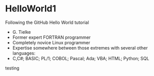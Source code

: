 # HelloWorld1
Following the GitHub Hello World tutorial
 - G. Tielke
 - Former expert FORTRAN programmer
 - Completely novice Linux programmer
 - Expertise somewhere between those extremes with several other languages:
 -  C,C#; BASIC; PL/1; COBOL; Pascal; Ada; VBA; HTML; Python; SQL

testing
